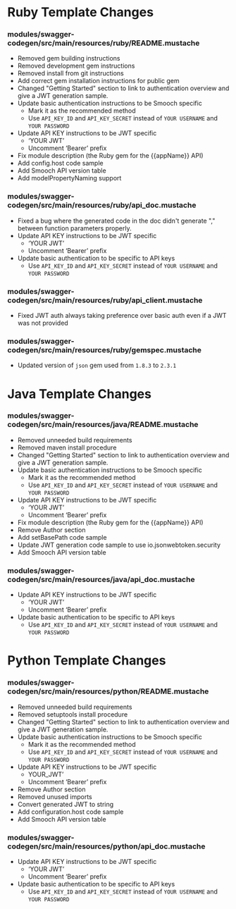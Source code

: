 # Ruby Template Changes

### modules/swagger-codegen/src/main/resources/ruby/README.mustache
- Removed gem building instructions
- Removed development gem instructions
- Removed install from git instructions
- Add correct gem installation instructions for public gem
- Changed "Getting Started" section to link to authentication overview and give a JWT generation sample.
- Update basic authentication instructions to be Smooch specific
  - Mark it as the recommended method
  - Use `API_KEY_ID` and `API_KEY_SECRET` instead of `YOUR USERNAME` and `YOUR PASSWORD`
- Update API KEY instructions to be JWT specific
  - ‘YOUR JWT’
  - Uncomment ‘Bearer’ prefix
- Fix module description (the Ruby gem for the {{appName}} API)
- Add config.host code sample
- Add Smooch API version table
- Add modelPropertyNaming support

### modules/swagger-codegen/src/main/resources/ruby/api_doc.mustache

- Fixed a bug where the generated code in the doc didn't generate "," between function parameters properly.
- Update API KEY instructions to be JWT specific
  - ‘YOUR JWT’
  - Uncomment ‘Bearer’ prefix
- Update basic authentication to be specific to API keys
  - Use `API_KEY_ID` and `API_KEY_SECRET` instead of `YOUR USERNAME` and `YOUR PASSWORD`

### modules/swagger-codegen/src/main/resources/ruby/api_client.mustache

- Fixed JWT auth always taking preference over basic auth even if a JWT was not provided

### modules/swagger-codegen/src/main/resources/ruby/gemspec.mustache

- Updated version of `json` gem used from `1.8.3` to `2.3.1`

# Java Template Changes

### modules/swagger-codegen/src/main/resources/java/README.mustache

- Removed unneeded build requirements
- Removed maven install procedure
- Changed "Getting Started" section to link to authentication overview and give a JWT generation sample.
- Update basic authentication instructions to be Smooch specific
  - Mark it as the recommended method
  - Use `API_KEY_ID` and `API_KEY_SECRET` instead of `YOUR USERNAME` and `YOUR PASSWORD`
- Update API KEY instructions to be JWT specific
  - ‘YOUR JWT’
  - Uncomment ‘Bearer’ prefix
- Fix module description (the Ruby gem for the {{appName}} API)
- Remove Author section
- Add setBasePath code sample
- Update JWT generation code sample to use io.jsonwebtoken.security
- Add Smooch API version table

### modules/swagger-codegen/src/main/resources/java/api_doc.mustache

- Update API KEY instructions to be JWT specific
  - ‘YOUR JWT’
  - Uncomment ‘Bearer’ prefix
- Update basic authentication to be specific to API keys
  - Use `API_KEY_ID` and `API_KEY_SECRET` instead of `YOUR USERNAME` and `YOUR PASSWORD`

# Python Template Changes

### modules/swagger-codegen/src/main/resources/python/README.mustache

- Removed unneeded build requirements
- Removed setuptools install procedure
- Changed "Getting Started" section to link to authentication overview and give a JWT generation sample.
- Update basic authentication instructions to be Smooch specific
  - Mark it as the recommended method
  - Use `API_KEY_ID` and `API_KEY_SECRET` instead of `YOUR USERNAME` and `YOUR PASSWORD`
- Update API KEY instructions to be JWT specific
  - YOUR_JWT’
  - Uncomment ‘Bearer’ prefix
- Remove Author section
- Removed unused imports
- Convert generated JWT to string
- Add configuration.host code sample
- Add Smooch API version table

### modules/swagger-codegen/src/main/resources/python/api_doc.mustache

- Update API KEY instructions to be JWT specific
  - ‘YOUR JWT’
  - Uncomment ‘Bearer’ prefix
- Update basic authentication to be specific to API keys
  - Use `API_KEY_ID` and `API_KEY_SECRET` instead of `YOUR USERNAME` and `YOUR PASSWORD`
